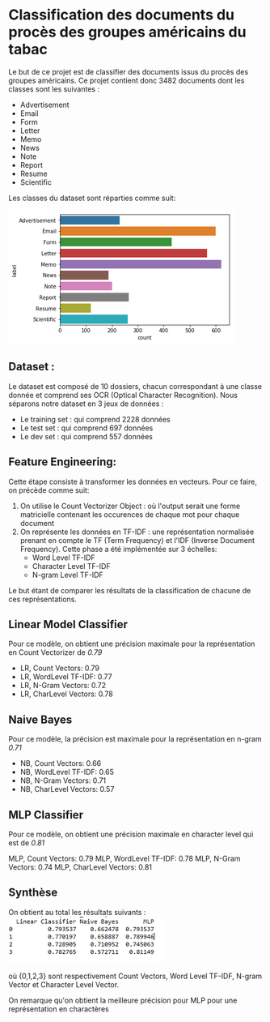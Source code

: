 # Classification des documents du procès des groupes américains du tabac

Le but de ce projet est de classifier des documents issus du procès des groupes américains. Ce projet contient donc 3482 documents dont les classes sont les suivantes :

* Advertisement
* Email
* Form
* Letter
* Memo
* News
* Note
* Report
* Resume
* Scientific

Les classes du dataset sont réparties comme suit: 

![Répartition des classes](classes.png)

## Dataset : 

Le dataset est composé de 10 dossiers, chacun correspondant à une classe donnée et comprend ses OCR (Optical Character Recognition). Nous séparons notre dataset en 3 jeux de données :
* Le training set : qui comprend 2228 données
* Le test set : qui comprend 697 données
* Le dev set : qui comprend 557 données

## Feature Engineering:

Cette étape consiste à transformer les données en vecteurs. Pour ce faire, on précède comme suit:

1. On utilise le Count Vectorizer Object : où l'output serait une forme matricielle contenant les occurences de chaque mot pour chaque document
2. On représente les données en TF-IDF : une représentation normalisée prenant en compte le TF (Term Frequency) et l'IDF (Inverse Document Frequency). Cette phase a été implémentée sur 3 échelles: 
    * Word Level TF-IDF
    * Character Level TF-IDF
    * N-gram Level TF-IDF
    
Le but étant de comparer les résultats de la classification de chacune de ces représentations.

## Linear Model Classifier 

Pour ce modèle, on obtient une précision maximale pour la représentation en Count Vectorizer de *0.79*

* LR, Count Vectors:  0.79
* LR, WordLevel TF-IDF:  0.77
* LR, N-Gram Vectors:  0.72
* LR, CharLevel Vectors:  0.78

## Naive Bayes
Pour ce modèle, la précision est maximale pour la représentation en n-gram *0.71*

* NB, Count Vectors:  0.66
* NB, WordLevel TF-IDF:  0.65
* NB, N-Gram Vectors:  0.71
* NB, CharLevel Vectors:  0.57

## MLP Classifier
Pour ce modèle, on obtient une précision maximale en character level qui est de *0.81*

MLP, Count Vectors:  0.79
MLP, WordLevel TF-IDF:  0.78
MLP, N-Gram Vectors:  0.74
MLP, CharLevel Vectors:  0.81

## Synthèse

On obtient au total les résultats suivants : 
![Répartition des classes](final_result.png)

où {0,1,2,3} sont respectivement Count Vectors, Word Level TF-IDF, N-gram Vector et Character Level Vector.

On remarque qu'on obtient la meilleure précision pour MLP pour une représentation en charactères














